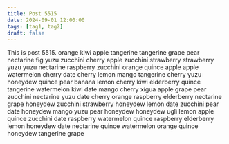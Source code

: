 ```yaml
---
title: Post 5515
date: 2024-09-01 12:00:00
tags: [tag1, tag2]
draft: false
---
```

This is post 5515.
orange
kiwi
apple
tangerine
tangerine
grape
pear
nectarine
fig
yuzu
zucchini
cherry
apple
zucchini
strawberry
strawberry
yuzu
yuzu
nectarine
raspberry
zucchini
orange
quince
apple
apple
watermelon
cherry
date
cherry
lemon
mango
tangerine
cherry
yuzu
honeydew
quince
pear
banana
lemon
cherry
kiwi
elderberry
quince
tangerine
watermelon
kiwi
date
mango
cherry
xigua
apple
grape
pear
zucchini
nectarine
yuzu
date
cherry
orange
raspberry
elderberry
nectarine
grape
honeydew
zucchini
strawberry
honeydew
lemon
date
zucchini
pear
date
honeydew
mango
yuzu
pear
honeydew
honeydew
ugli
lemon
apple
quince
zucchini
date
raspberry
watermelon
quince
raspberry
elderberry
lemon
honeydew
date
nectarine
quince
watermelon
orange
quince
honeydew
tangerine
grape
